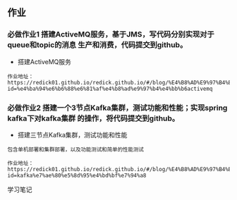 ## 作业

### 必做作业1 搭建ActiveMQ服务，基于JMS，写代码分别实现对于queue和topic的消息 生产和消费，代码提交到github。
- 搭建ActiveMQ服务

```
作业地址：https://redick01.github.io/redick.github.io/#/blog/%E4%B8%AD%E9%97%B4%E4%BB%B6/mq/mq_1?id=%e4%ba%94%e6%b6%88%e6%81%af%e4%b8%ad%e9%97%b4%e4%bb%b6activemq
```

### 必做作业2 搭建一个3节点Kafka集群，测试功能和性能；实现spring kafka下对kafka集群 的操作，将代码提交到github。


- 搭建三节点Kafka集群，测试功能和性能

```
包含单机部署和集群部署，以及功能测试和简单的性能测试

作业地址：https://redick01.github.io/redick.github.io/#/blog/%E4%B8%AD%E9%97%B4%E4%BB%B6/kafka/kafka_1?id=kafka%e7%ae%80%e5%8d%95%e4%bd%bf%e7%94%a8
```

学习笔记